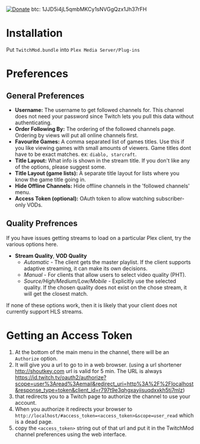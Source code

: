 [![Donate](https://www.paypalobjects.com/en_US/i/btn/btn_donate_LG.gif)](https://www.paypal.com/cgi-bin/webscr?cmd=_donations&business=babylonstudio%40gmail%2ecom&lc=CA&item_name=coryo%20Plex%20Channels&no_note=0&currency_code=USD&bn=PP%2dDonationsBF%3abtn_donate_LG%2egif%3aNonHostedGuest) btc: 1JJD5i4jL5qmbMKCy1sNVGgQzx1Jh37rFH

Installation
============

Put `TwitchMod.bundle` into `Plex Media Server/Plug-ins`

Preferences
===========

General Preferences
-------------------

 * **Username:** The username to get followed channels for. This channel does not need your password since Twitch lets you pull this data without authenticating.
 * **Order Following By:** The ordering of the followed channels page. Ordering by views will put all online channels first.
 * **Favourite Games:** A comma separated list of games titles. Use this if you like viewing games with small amounts of viewers. Game titles dont have to be exact matches. ex: `diablo, starcraft`.
 * **Title Layout:** What info is shown in the stream title. If you don't like any of the options, please suggest some.
 * **Title Layout (game lists):** A separate title layout for lists where you know the game title going in.
 * **Hide Offline Channels:** Hide offline channels in the 'followed channels' menu.
 * **Access Token (optional):** OAuth token to allow watching subscriber-only VODs.

Quality Prefrences
------------------

If you have issues getting streams to load on a particular Plex client, try the various options here.
 * **Stream Quality**, **VOD Quality**
   * *Automatic* - The client gets the master playlist. If the client supports adaptive streaming, it can make its own decisions.
   * *Manual* - For clients that allow users to select video quality (PHT).
   * *Source/High/Medium/Low/Mobile* - Explicitly use the selected quality. If the chosen quality does not exist on the chose stream, it will get the closest match.

If none of these options work, then it is likely that your client does not currently support HLS streams.


Getting an Access Token
=======================

1. At the bottom of the main menu in the channel, there will be an `Authorize` option.
2. It will give you a url to go to in a web browser. (using a url shortener http://shoutkey.com url is valid for 5 min. The URL is always https://id.twitch.tv/oauth2/authorize?scope=user%3Aread%3Aemail&redirect_uri=http%3A%2F%2Flocalhost&response_type=token&client_id=r797t9e3qhgxayiisuqdxxkh5tj7mlz)
3. that redirects you to a Twitch page to authorize the channel to use your account.
4. When you authorize it redirects your browser to `http://localhost/#access_token=<access_token>&scope=user_read` which is a dead page.
5. copy the `<access_token>` string out of that url and put it in the TwitchMod channel preferences using the web interface.
